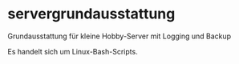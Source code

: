# servergrundausstattung

Grundausstattung für kleine Hobby-Server mit Logging und Backup

Es handelt sich um Linux-Bash-Scripts.

